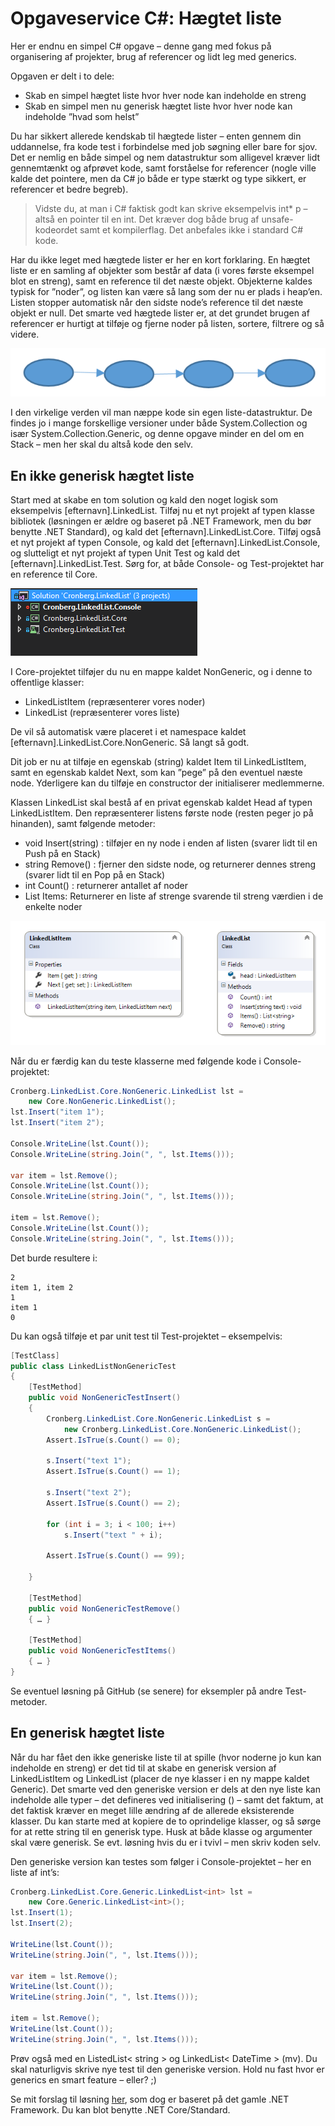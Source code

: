 # Opgaveservice C#: Hægtet liste

Her er endnu en simpel C# opgave – denne gang med fokus på organisering af projekter, brug af referencer og lidt leg med generics.

Opgaven er delt i to dele:

- Skab en simpel hægtet liste hvor hver node kan indeholde en streng
- Skab en simpel men nu generisk hægtet liste hvor hver node kan indeholde ”hvad som helst”

Du har sikkert allerede kendskab til hægtede lister – enten gennem din uddannelse, fra kode test i forbindelse med job søgning eller bare for sjov. Det er nemlig en både simpel og nem datastruktur som alligevel kræver lidt gennemtænkt og afprøvet kode, samt forståelse for referencer (nogle ville kalde det pointere, men da C# jo både er type stærkt og type sikkert, er referencer et bedre begreb).

> Vidste du, at man i C# faktisk godt kan skrive eksempelvis int* p – altså en pointer til en int. Det kræver dog både brug af unsafe-kodeordet samt et kompilerflag. Det anbefales ikke i standard C# kode.

Har du ikke leget med hægtede lister er her en kort forklaring. En hægtet liste er en samling af objekter som består af data (i vores første eksempel blot en streng), samt en reference til det næste objekt. Objekterne kaldes typisk for ”noder”, og listen kan være så lang som der nu er plads i heap’en. Listen stopper automatisk når den sidste node’s reference til det næste objekt er null. Det smarte ved hægtede lister er, at det grundet brugen af referencer er hurtigt at tilføje og fjerne noder på listen, sortere, filtrere og så videre.

![](billeder/pic0.png)

I den virkelige verden vil man næppe kode sin egen liste-datastruktur. De findes jo i mange forskellige versioner under både System.Collection og især System.Collection.Generic, og denne opgave minder en del om en Stack – men her skal du altså kode den selv.

## En ikke generisk hægtet liste

Start med at skabe en tom solution og kald den noget logisk som eksempelvis [efternavn].LinkedList. Tilføj nu et nyt projekt af typen klasse bibliotek (løsningen er ældre og baseret på .NET Framework, men du bør benytte .NET Standard), og kald det [efternavn].LinkedList.Core. Tilføj også et nyt projekt af typen Console, og kald det [efternavn].LinkedList.Console, og slutteligt et nyt projekt af typen Unit Test og kald det [efternavn].LinkedList.Test. Sørg for, at både Console- og Test-projektet har en reference til Core.

![](billeder/pic1.png)

I Core-projektet tilføjer du nu en mappe kaldet NonGeneric, og i denne to offentlige klasser:

- LinkedListItem (repræsenterer vores noder)
- LinkedList (repræsenterer vores liste)

De vil så automatisk være placeret i et namespace kaldet [efternavn].LinkedList.Core.NonGeneric. Så langt så godt.

Dit job er nu at tilføje en egenskab (string) kaldet Item til LinkedListItem, samt en egenskab kaldet Next, som kan ”pege” på den eventuel næste node. Yderligere kan du tilføje en constructor der initialiserer medlemmerne.

Klassen LinkedList skal bestå af en privat egenskab kaldet Head af typen LinkedListItem. Den repræsenterer listens første node (resten peger jo på hinanden), samt følgende metoder:

- void Insert(string) : tilføjer en ny node i enden af listen (svarer lidt til en Push på en Stack)
- string Remove() : fjerner den sidste node, og returnerer dennes streng (svarer lidt til en Pop på en Stack)
- int Count() : returnerer antallet af noder
- List<string> Items: Returnerer en liste af strenge svarende til streng værdien i de enkelte noder

![](billeder/pic2.png)

Når du er færdig kan du teste klasserne med følgende kode i Console-projektet:

```csharp
Cronberg.LinkedList.Core.NonGeneric.LinkedList lst = 
    new Core.NonGeneric.LinkedList();
lst.Insert("item 1");
lst.Insert("item 2");

Console.WriteLine(lst.Count());
Console.WriteLine(string.Join(", ", lst.Items()));

var item = lst.Remove();
Console.WriteLine(lst.Count());
Console.WriteLine(string.Join(", ", lst.Items()));

item = lst.Remove();
Console.WriteLine(lst.Count());
Console.WriteLine(string.Join(", ", lst.Items()));
```

Det burde resultere i:

```
2
item 1, item 2
1
item 1
0
```

Du kan også tilføje et par unit test til Test-projektet – eksempelvis:

```csharp
[TestClass]
public class LinkedListNonGenericTest
{
    [TestMethod]
    public void NonGenericTestInsert()
    {
        Cronberg.LinkedList.Core.NonGeneric.LinkedList s =
            new Cronberg.LinkedList.Core.NonGeneric.LinkedList();
        Assert.IsTrue(s.Count() == 0);

        s.Insert("text 1");
        Assert.IsTrue(s.Count() == 1);

        s.Insert("text 2");
        Assert.IsTrue(s.Count() == 2);

        for (int i = 3; i < 100; i++)
            s.Insert("text " + i);

        Assert.IsTrue(s.Count() == 99);

    }

    [TestMethod]
    public void NonGenericTestRemove()
    { … }

    [TestMethod]
    public void NonGenericTestItems()
    { … }
}
```
Se eventuel løsning på GitHub (se senere) for eksempler på andre Test-metoder.

## En generisk hægtet liste

Når du har fået den ikke generiske liste til at spille (hvor noderne jo kun kan indeholde en streng) er det tid til at skabe en generisk version af LinkedListItem og LinkedList (placer de nye klasser i en ny mappe kaldet Generic). Det smarte ved den generiske version er dels at den nye liste kan indeholde alle typer – det defineres ved initialisering (<type>) – samt det faktum, at det faktisk kræver en meget lille ændring af de allerede eksisterende klasser. Du kan starte med at kopiere de to oprindelige klasser, og så sørge for at rette string til en generisk type. Husk at både klasse og argumenter skal være generisk. Se evt. løsning hvis du er i tvivl – men skriv koden selv.

Den generiske version kan testes som følger i Console-projektet – her en liste af int’s:

```csharp
Cronberg.LinkedList.Core.Generic.LinkedList<int> lst =
    new Core.Generic.LinkedList<int>();
lst.Insert(1);
lst.Insert(2);

WriteLine(lst.Count());
WriteLine(string.Join(", ", lst.Items()));

var item = lst.Remove();
WriteLine(lst.Count());
WriteLine(string.Join(", ", lst.Items()));

item = lst.Remove();
WriteLine(lst.Count());
WriteLine(string.Join(", ", lst.Items()));
```

Prøv også med en ListedList< string > og LinkedList< DateTime > (mv). Du skal naturligvis skrive nye test til den generiske version. Hold nu fast hvor er generics en smart feature – eller? ;)

Se mit forslag til løsning [her](https://github.com/devcronberg/os-cs-linkedlist), som dog er baseret på det gamle .NET Framework. Du kan blot benytte .NET Core/Standard.

